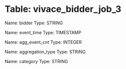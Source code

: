 Table: vivace_bidder_job_3
==========================

Name: bidder
Type: STRING

Name: event_time
Type: TIMESTAMP

Name: agg_event_cnt
Type: INTEGER

Name: aggregation_type
Type: STRING

Name: category
Type: STRING

